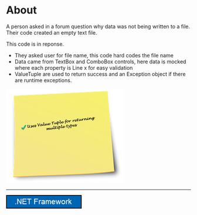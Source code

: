 ﻿# About

A person asked in a forum question why data was not being written to a file. Their code created an empty text file.

This code is in reponse.

- They asked user for file name, this code hard codes the file name
- Data came from TextBox and ComboBox controls, here data is mocked where each property is Line x for easy validation
- ValueTuple are used to return success and an Exception object if there are runtime exceptions.

![img](assets/Sticky1a.png)

---

![img](assets/NetVersions.png)